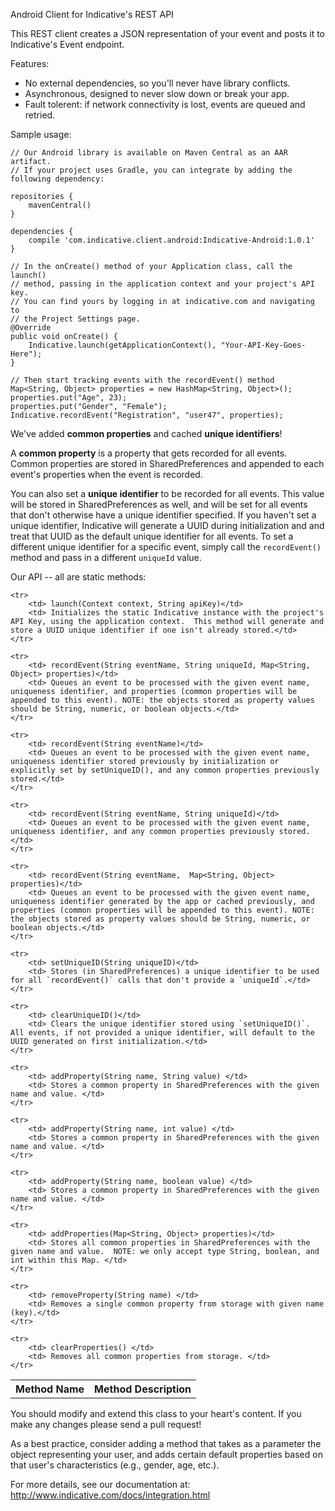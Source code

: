 Android Client for Indicative's REST API

This REST client creates a JSON representation of your event and posts it to Indicative's Event endpoint.

Features:

+ No external dependencies, so you'll never have library conflicts.
+ Asynchronous, designed to never slow down or break your app.
+ Fault tolerent: if network connectivity is lost, events are queued and retried.

Sample usage:

    // Our Android library is available on Maven Central as an AAR artifact.
    // If your project uses Gradle, you can integrate by adding the following dependency:
    
    repositories {
        mavenCentral()
    }

    dependencies {
        compile 'com.indicative.client.android:Indicative-Android:1.0.1'
    }

    // In the onCreate() method of your Application class, call the launch()
    // method, passing in the application context and your project's API key. 
    // You can find yours by logging in at indicative.com and navigating to
    // the Project Settings page.
    @Override
	public void onCreate() {
	    Indicative.launch(getApplicationContext(), "Your-API-Key-Goes-Here");
	}
    
    // Then start tracking events with the recordEvent() method
    Map<String, Object> properties = new HashMap<String, Object>();
    properties.put("Age", 23);
    properties.put("Gender", "Female");
    Indicative.recordEvent("Registration", "user47", properties);


We've added <b>common properties</b> and cached <b>unique identifiers</b>!

A <b>common property</b> is a property that gets recorded for all events. Common properties are stored in SharedPreferences and appended to each event's properties when the event is recorded.

You can also set a <b>unique identifier</b> to be recorded for all events. This value will be stored in SharedPreferences as well, and will be set for all events that don't otherwise have a unique identifier specified.  If you haven't set a unique identifier, Indicative will generate a UUID during initialization and and treat that UUID as the default unique identifier for all events. To set a different unique identifier for a specific event, simply call the `recordEvent()` method and pass in a different `uniqueId` value.

Our API -- all are static methods:

<table>
    <tr>
        <th> Method Name </th>
        <th> Method Description </th>
    </tr>

    <tr>
        <td> launch(Context context, String apiKey)</td>
        <td> Initializes the static Indicative instance with the project's API Key, using the application context.  This method will generate and store a UUID unique identifier if one isn't already stored.</td>
    </tr>

    <tr>
        <td> recordEvent(String eventName, String uniqueId, Map<String, Object> properties)</td>
        <td> Queues an event to be processed with the given event name, uniqueness identifier, and properties (common properties will be appended to this event). NOTE: the objects stored as property values should be String, numeric, or boolean objects.</td>
    </tr>

    <tr>
        <td> recordEvent(String eventName)</td>
        <td> Queues an event to be processed with the given event name, uniqueness identifier stored previously by initialization or explicitly set by setUniqueID(), and any common properties previously stored.</td>
    </tr>

    <tr>
        <td> recordEvent(String eventName, String uniqueId)</td>
        <td> Queues an event to be processed with the given event name, uniqueness identifier, and any common properties previously stored.</td>
    </tr>

    <tr>
        <td> recordEvent(String eventName,  Map<String, Object> properties)</td>
        <td> Queues an event to be processed with the given event name, uniqueness identifier generated by the app or cached previously, and properties (common properties will be appended to this event). NOTE: the objects stored as property values should be String, numeric, or boolean objects.</td>
    </tr>

    <tr>
        <td> setUniqueID(String uniqueID)</td>
        <td> Stores (in SharedPreferences) a unique identifier to be used for all `recordEvent()` calls that don't provide a `uniqueId`.</td>
    </tr>

    <tr>
        <td> clearUniqueID()</td>
        <td> Clears the unique identifier stored using `setUniqueID()`. All events, if not provided a unique identifier, will default to the UUID generated on first initialization.</td>
    </tr>

    <tr>
        <td> addProperty(String name, String value) </td>
        <td> Stores a common property in SharedPreferences with the given name and value. </td>
    </tr>

    <tr>
        <td> addProperty(String name, int value) </td>
        <td> Stores a common property in SharedPreferences with the given name and value. </td>
    </tr>

    <tr>
        <td> addProperty(String name, boolean value) </td>
        <td> Stores a common property in SharedPreferences with the given name and value. </td>
    </tr>

    <tr>
        <td> addProperties(Map<String, Object> properties)</td>
        <td> Stores all common properties in SharedPreferences with the given name and value.  NOTE: we only accept type String, boolean, and int within this Map. </td>
    </tr>

    <tr>
        <td> removeProperty(String name) </td>
        <td> Removes a single common property from storage with given name (key).</td>
    </tr>

    <tr>
        <td> clearProperties() </td>
        <td> Removes all common properties from storage. </td>
    </tr>

</table>

You should modify and extend this class to your heart's content.  If you make any changes please send a pull request!

As a best practice, consider adding a method that takes as a parameter the object representing your user, and adds certain default properties based on that user's characteristics (e.g., gender, age, etc.).

For more details, see our documentation at: http://www.indicative.com/docs/integration.html


